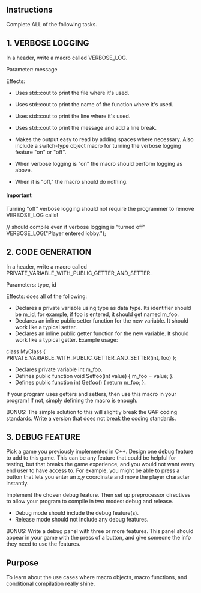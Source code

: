## Instructions
Complete ALL of the following tasks.

## 1. VERBOSE LOGGING
In a header, write a macro called VERBOSE_LOG.

Parameter: message

Effects:

- Uses std::cout to print the file where it's used.
- Uses std::cout to print the name of the function where it's used.
- Uses std::cout to print the line where it's used.
- Uses std::cout to print the message and add a line break.
- Makes the output easy to read by adding spaces where necessary.
Also include a switch-type object macro for turning the verbose logging feature "on" or "off".

- When verbose logging is "on" the macro should perform logging as above.
- When it is "off," the macro should do nothing.

#### Important
Turning "off" verbose logging should not require the programmer to remove VERBOSE_LOG calls!

// should compile even if verbose logging is "turned off"
VERBOSE_LOG("Player entered lobby.");

## 2. CODE GENERATION
In a header, write a macro called PRIVATE_VARIABLE_WITH_PUBLIC_GETTER_AND_SETTER.

Parameters: type, id

Effects: does all of the following:

- Declares a private variable using type as data type. Its identifier should be m_id, for example, if foo is entered, it should get named m_foo.
- Declares an inline public setter function for the new variable. It should work like a typical setter.
- Declares an inline public getter function for the new variable. It should work like a typical getter.
Example usage:

class MyClass
{
PRIVATE_VARIABLE_WITH_PUBLIC_GETTER_AND_SETTER(int, foo)
};

- Declares private variable int m_foo.
- Defines public function void Setfoo(int value) { m_foo = value; }.
- Defines public function int Getfoo() { return m_foo; }.

If your program uses getters and setters, then use this macro in your program! If not, simply defining the macro is enough.

BONUS: The simple solution to this will slightly break the GAP coding standards. Write a version that does not break the coding standards.

## 3. DEBUG FEATURE
Pick a game you previously implemented in C++. Design one debug feature to add to this game. This can be any feature that could be helpful for testing, but that breaks the game experience, and you would not want every end user to have access to. For example, you might be able to press a button that lets you enter an x,y coordinate and move the player character instantly.

Implement the chosen debug feature. Then set up preprocessor directives to allow your program to compile in two modes: debug and release.

- Debug mode should include the debug feature(s).
- Release mode should not include any debug features.

BONUS: Write a debug panel with three or more features. This panel should appear in your game with the press of a button, and give someone the info they need to use the features.

## Purpose
To learn about the use cases where macro objects, macro functions, and conditional compilation really shine.